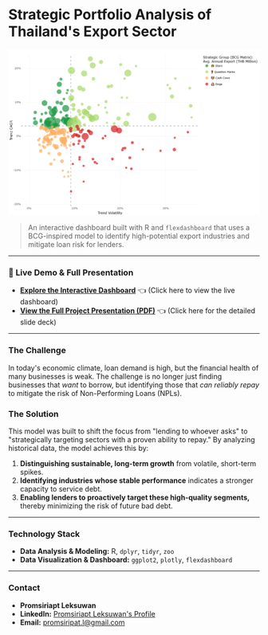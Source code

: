 # Strategic Portfolio Analysis of Thailand's Export Sector

![BCG Matrix Dashboard Screenshot](https://raw.githubusercontent.com/piniepimery/Thai_Export_Analysis/main/dashboard-export-preview.png)

> An interactive dashboard built with R and `flexdashboard` that uses a BCG-inspired model to identify high-potential export industries and mitigate loan risk for lenders.

---

### 🚀 Live Demo & Full Presentation

*   **[Explore the Interactive Dashboard](https://piniepimery.github.io/Thai_Export_Analysis/)** 👈 (Click here to view the live dashboard)
*   **[View the Full Project Presentation (PDF)](https://github.com/piniepimery/Thai_Export_Analysis/blob/main/Project_Summary.pdf)** 👈 (Click here for the detailed slide deck)

---

### The Challenge

In today's economic climate, loan demand is high, but the financial health of many businesses is weak. The challenge is no longer just finding businesses that *want* to borrow, but identifying those that *can reliably repay* to mitigate the risk of Non-Performing Loans (NPLs).

### The Solution

This model was built to shift the focus from "lending to whoever asks" to "strategically targeting sectors with a proven ability to repay." By analyzing historical data, the model achieves this by:

1.  **Distinguishing sustainable, long-term growth** from volatile, short-term spikes.
2.  **Identifying industries whose stable performance** indicates a stronger capacity to service debt.
3.  **Enabling lenders to proactively target these high-quality segments,** thereby minimizing the risk of future bad debt.

---

### Technology Stack

*   **Data Analysis & Modeling:** R, `dplyr`, `tidyr`, `zoo`
*   **Data Visualization & Dashboard:** `ggplot2`, `plotly`, `flexdashboard`

---

### Contact

*   **Promsiriapt Leksuwan**
*   **LinkedIn:** [Promsiriapt Leksuwan's Profile](https://www.linkedin.com/in/promsirpat-leksuwan-6a274428b)
*   **Email:** promsiripat.l@gmail.com
